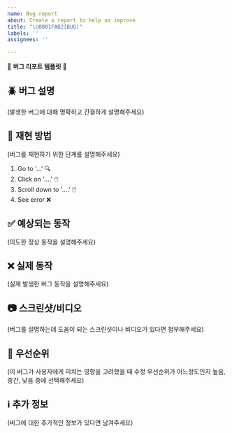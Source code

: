```yaml
---
name: Bug report
about: Create a report to help us improve
title: "\U0001FAB2[BUG]"
labels: ''
assignees: ''

---
```


🐞 **버그 리포트 템플릿** 🐞

## 🪲 버그 설명
(발생한 버그에 대해 명확하고 간결하게 설명해주세요)

## 🔄 재현 방법 
(버그를 재현하기 위한 단계를 설명해주세요)
1. Go to '...' 🔍
2. Click on '....' 🖱️ 
3. Scroll down to '....' 🖱️
4. See error ❌

## ✅ 예상되는 동작
(의도한 정상 동작을 설명해주세요) 

## ❌ 실제 동작
(실제 발생한 버그 동작을 설명해주세요)

## 📷 스크린샷/비디오
(버그를 설명하는데 도움이 되는 스크린샷이나 비디오가 있다면 첨부해주세요)

## 🚨 우선순위
(이 버그가 사용자에게 미치는 영향을 고려했을 때 수정 우선순위가 어느정도인지 높음, 중간, 낮음 중에 선택해주세요)

## ℹ️ 추가 정보
(버그에 대한 추가적인 정보가 있다면 남겨주세요)
